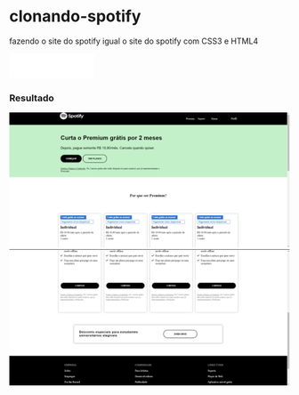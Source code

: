 # clonando-spotify
fazendo o site do spotify igual o site do spotify com CSS3 e HTML4



<img src="img/Spotity_logo.png" alt="">


<h3>Resultado</h3>
  <img src="img/spotify.png" alt="">
            <img src="img/footer.png" alt="">
